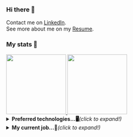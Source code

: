 ### Hi there 👋
Contact me on
[LinkedIn](https://www.linkedin.com/in/will-marcio).
<br>
See more about me on my 
[Resume](https://will-site-76600.firebaseapp.com/).
<br>
### My stats 🎯
<a href="https://www.adamalston.com/">
  <img 
    height="160px"
    src="https://github-readme-stats.vercel.app/api/top-langs/?username=w1ll-dev&layout=compact&theme=algolia" 
   />
   <img 
      height="160px" 
      src="https://github-readme-stats.vercel.app/api?username=w1ll-dev&layout=compact&show_icons=true&theme=algolia&hide=stars" 
    />
</a>
<br>

<details>
  <summary><b>Preferred technologies...🖥</b><i>(click to expand!)</i></summary>
  <ul>
    <details>
    <summary><b>Flutter</b></summary>
    <ul>
      <p>
        With the flutter framwork of the dart I can build applications following design patterns and using smartphone features such as geolocation, local
        authentication with biometrics and face id, consuming rest apis from the backend via http routes for example.
      </p>
    </ul>
    </details>
    <details>
      <summary><b>React</b></summary>
      <ul>
        <p>
        With the react framework I build responsive applications following design patterns and that can use various types of features such as authentication,
        simultaneous update of data for various users, consumption of rest api, etc.
        </p>
      </ul>
    </details>
    <details>
      <summary><b>Node</b></summary>
      <ul>
        <p>
          Using nodejs I am able to create rest apis that access, make changes to databases and provide this data through http routes, I can also add features
          like authentication with jwt for example.
        </p>
      </ul>
    </details>
  <ul>
</details>

<details>
  <summary><b>My current job...💪</b><i>(click to expand!)</i></summary>
  <ul>
    <p>
      I currently work as a <b>smarttv developer</b> at <b>Mirakulo</b> software. Together with the Globo network television we built and currently maintain
      <b>Globoplay</b> for smarttv, one of the most used applications in the country.
    </p>
  </ul>
</details>
